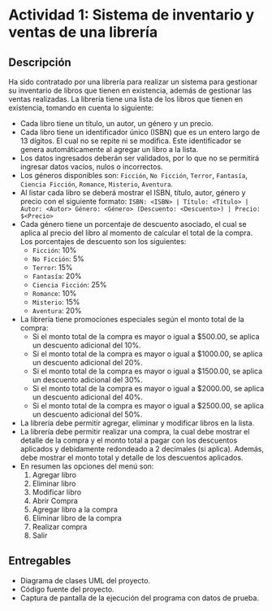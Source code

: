 # Actividad 1: Sistema de inventario y ventas de una librería

## Descripción

Ha sido contratado por una librería para realizar un sistema para gestionar su inventario de libros que tienen en
existencia, además de gestionar las ventas realizadas. La librería tiene una lista de los libros que tienen en
existencia, tomando en cuenta lo siguiente:

* Cada libro tiene un título, un autor, un género y un precio.
* Cada libro tiene un identificador único (ISBN) que es un entero largo de 13 dígitos. El cual no se repite ni se
  modifica. Este identificador se genera automáticamente al agregar un libro a la lista.
* Los datos ingresados deberán ser validados, por lo que no se permitirá ingresar datos vacíos, nulos o incorrectos.
* Los géneros disponibles son: `Ficción`, `No Ficción`, `Terror`, `Fantasía`, `Ciencia Ficción`, `Romance`, `Misterio`,
  `Aventura`.
* Al listar cada libro se deberá mostrar el ISBN, título, autor, género y precio con el siguiente formato:
  `ISBN: <ISBN> | Título: <Título> | Autor: <Autor>
   Género: <Género> (Descuento: <Descuento>) | Precio: $<Precio>`
* Cada género tiene un porcentaje de descuento asociado, el cual se aplica al precio del libro al momento de calcular el
  total de la compra. Los porcentajes de descuento son los siguientes:
    * `Ficción`: 10%
    * `No Ficción`: 5%
    * `Terror`: 15%
    * `Fantasía`: 20%
    * `Ciencia Ficción`: 25%
    * `Romance`: 10%
    * `Misterio`: 15%
    * `Aventura`: 20%
* La librería tiene promociones especiales según el monto total de la compra:
    * Si el monto total de la compra es mayor o igual a $500.00, se aplica un descuento adicional del 10%.
    * Si el monto total de la compra es mayor o igual a $1000.00, se aplica un descuento adicional del 20%.
    * Si el monto total de la compra es mayor o igual a $1500.00, se aplica un descuento adicional del 30%.
    * Si el monto total de la compra es mayor o igual a $2000.00, se aplica un descuento adicional del 40%.
    * Si el monto total de la compra es mayor o igual a $2500.00, se aplica un descuento adicional del 50%.
* La librería debe permitir agregar, eliminar y modificar libros en la lista.
* La librería debe permitir realizar una compra, la cual debe mostrar el detalle de la compra y el monto total a pagar
  con los descuentos aplicados y debidamente redondeado a 2 decimales (si aplica). Además, debe mostrar el monto total
  y detalle de los descuentos aplicados.
* En resumen las opciones del menú son:
    1. Agregar libro
    2. Eliminar libro
    3. Modificar libro
    4. Abrir Compra
    5. Agregar libro a la compra
    6. Eliminar libro de la compra
    7. Realizar compra
    8. Salir

## Entregables

* Diagrama de clases UML del proyecto.
* Código fuente del proyecto.
* Captura de pantalla de la ejecución del programa con datos de prueba.